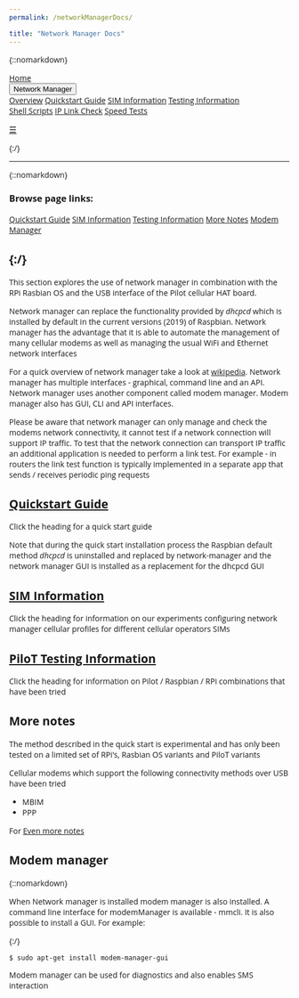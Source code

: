 ```yaml
---
permalink: /networkManagerDocs/

title: "Network Manager Docs"
---
```

{::nomarkdown}

<!DOCTYPE html>
<html>
<head>
<meta name="viewport" content="width=device-width, initial-scale=1">
<link rel="stylesheet" href="https://cdnjs.cloudflare.com/ajax/libs/font-awesome/4.7.0/css/font-awesome.min.css">
<style>
body {margin:0;font-family:Open Sans}

.topnav {
  overflow: hidden;
  background-color: #ffffff;
}

.topnav a {
  float: left;
  display: block;
  color: #000000;
  text-align: center;
  padding: 14px 16px;
  text-decoration: none;
  font-size: 17px;
}

.active {
  background-color: #f37221;
  color: #ffffff;
}

.topnav .icon {
  display: none;
}

.dropdown {
  float: left;
  overflow: hidden;
}

.dropdown .dropbtn {
  font-size: 17px;    
  border: none;
  outline: none;
  color: black;
  padding: 14px 16px;
  background-color: #f37221;
  font-family: inherit;
  margin: 0;
}

.dropdown-content {
  display: none;
  position: absolute;
  background-color: #ffffff;
  min-width: 160px;
  box-shadow: 0px 8px 16px 0px rgba(0,0,0,0.2);
  z-index: 1;
}

.dropdown-content a {
  float: none;
  color: black;
  padding: 12px 16px;
  text-decoration: none;
  display: block;
  text-align: left;
  background-color: #ffffff;
}

.topnav a:hover, .dropdown:hover .dropbtn {
  background-color: #ffffff;
  color: #f37221;
}

.dropdown-content a:hover {
  background-color: #ffffff;
  color: #f37221;
}


.topnav > .dropdown .dropdown {
    overflow: visible;
    float: none;
    position: relative;
    background-color: #ffffff;
}
.topnav > .dropdown .dropdown > .dropbtn {width: 100%;background-color: #ffffff;}
.topnav > .dropdown .dropdown > .dropbtn + .dropdown-content {background-color: #ffffff; top: 0; left: 95%;}

#myTopnav.topnav:not(.responsive) .dropdown:hover > .dropdown-content {
  display: block;
}

@media screen and (max-width: 600px) {
  .topnav a:not(:first-child), .dropdown .dropbtn {
    display: none;
  }
  .topnav a.icon {
    float: right;
    display: block;
  }
}

@media screen and (max-width: 600px) {
  .topnav.responsive {position: relative;}
  .topnav.responsive .icon {
    position: absolute;
    right: 0;
    top: 0;
  }
  .topnav.responsive a {
    float: none;
    display: block;
    text-align: left;
    background-color: #ffffff;
  }
  .topnav.responsive .dropdown {float: none;}
  .topnav.responsive .dropdown-content {position: relative;}
  .topnav.responsive .dropdown .dropbtn {
    display: block;
    width: 100%;
    text-align: left; 
    background color: #ffffff;
    
  }
  .topnav > .dropdown .dropdown > .dropbtn + .dropdown-content {background-color: #ffffff; top: 0; left: auto;}
  .topnav > .dropdown .dropdown > .dropbtn + .dropdown-content, .topnav > .dropdown .dropdown > .dropbtn { text-indent: 15px;box-shadow: none; background-color:#ffffff}
}
</style>
</head>
<body>

<div class="topnav" id="myTopnav">
  <a href="https://izzybobs.github.io/pilot/">Home</a>
  <div class="dropdown">
    <button class="dropbtn" class="active"> Network Manager 
      <i class="fa fa-caret-down"></i>
    </button>
    <div class="dropdown-content">
      <a href="https://izzybobs.github.io/pilot/networkManagerDocs/">Overview</a>
      <a href="https://izzybobs.github.io/pilot/networkManagerDocs/Quickstart.html">Quickstart Guide</a>
      <a href="https://izzybobs.github.io/pilot/networkManagerDocs/simUse_info.html">SIM Information</a>
      <a href="https://izzybobs.github.io/pilot/networkManagerDocs/test_configurationRecords.html">Testing Information</a>
    </div>
  </div> 
  <a href="https://izzybobs.github.io/pilot/scripts_pilotControl/">Shell Scripts</a>
  <a href="https://izzybobs.github.io/pilot/scripts_python_checkIp/">IP Link Check</a>
  <a href="https://izzybobs.github.io/pilot/speedtests/">Speed Tests</a>
  
  <a href="javascript:void(0);" style="font-size:15px;" class="icon" onclick="myFunction()">&#9776;</a>
</div>



<script>

function myFunction() {
  var x = document.getElementById("myTopnav");
  if (x.className === "topnav") {
    x.className += " responsive";
  } else {
    x.className = "topnav";
  }
}



function resetthis(){

var x = document.getElementById("myTopnav");
var butt = document.querySelectorAll(".dropbtn");

	for(i = 0; i<butt.length;i++){
      butt[i].nextElementSibling.removeAttribute("style")
      }
x.className = "topnav";

}

function init(){
var x = document.querySelector("#myTopnav");
	var butt = x.querySelectorAll(".dropbtn");
 
	for(i = 0; i<butt.length;i++){
   butt[i].nextElementSibling.style.display="";
		butt[i].onclick=function(){
       
        if(x.className.indexOf("responsive")!= -1){
			if(this.nextElementSibling.style.display=="none" || this.nextElementSibling.style.display=="")
            {
				this.nextElementSibling.style.display="block";
			}
			else
			{
			this.nextElementSibling.style.display="none";
			}
            }
		}
	}
}




window.onresize = function(){
resetthis();
}
init();

</script>

</body>
{:/}

---
{::nomarkdown}
<h3> Browse page links:</h3>
<div class="topnav" id="myTopnav">
  <a href="#">Quickstart Guide</a>
  <a href="#">SIM Information</a>
  <a href="#">Testing Information</a>
  <a href="#">More Notes</a>
  <a href="https://izzybobs.github.io/pilot/networkManagerDocs#modem_manager">Modem Manager</a>
    </div>

{:/}
---
This section explores the use of network manager in combination with the RPi
 Rasbian OS and the USB interface of the Pilot cellular HAT board.

Network manager can replace the functionality provided by *dhcpcd* which is
 installed by default in the current versions (2019) of Raspbian.
 Network manager has the advantage that it is able to automate the management
 of many cellular modems as well as managing the usual WiFi and Ethernet
 network interfaces

For a quick overview of network manager take a look at
 [wikipedia](https://en.wikipedia.org/wiki/NetworkManager).
 Network manager has multiple interfaces - graphical, command line and an API.
 Network manager uses another component called modem manager.
 Modem manager also has GUI, CLI and API interfaces. 

Please be aware that network manager can only manage and check the modems
 network connectivity, it cannot test if a network connection will support IP
 traffic. To test that the network connection can transport IP traffic an
 additional application is needed to perform a link test. For example - in routers
 the link test function is typically implemented in a separate app that sends /
 receives periodic ping requests 


## [Quickstart Guide](./Quickstart.md)

Click the heading for a quick start guide

Note that during the quick start installation process the Raspbian default 
 method *dhcpcd* is uninstalled and replaced by network-manager and the network
 manager GUI is installed as a replacement for the dhcpcd GUI

## [SIM Information](./simUse_info.md) 

Click the heading for information on our experiments configuring network manager 
 cellular profiles for different cellular operators SIMs

## [PiloT Testing Information](./test_configurationRecords.md)  

Click the heading for information on Pilot / Raspbian / RPi combinations that
 have been tried  


##  More notes

The method described in the quick start is experimental and has only been tested on
 a limited set of RPi's, Rasbian OS variants and PiloT variants  

Cellular modems which support the following connectivity methods over USB have been tried
* MBIM  
* PPP  

For [Even more notes](./instructions_NetworkManagerMore.md) 


## Modem manager

{::nomarkdown}
<p><a id="modem_manager"></a>When Network manager is installed modem manager is also installed. A command line interface for modemManager is available - mmcli. It is also possible to install a GUI. For example:</p>
{:/}

```
$ sudo apt-get install modem-manager-gui
```

Modem manager can be used for diagnostics and also enables SMS interaction


